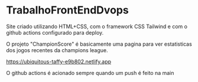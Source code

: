 # TrabalhoFrontEndDvops
Site criado utilizando HTML+CSS, com o framework CSS Tailwind e com o github actions configurado para deploy.

O projeto "ChampionScore" é basicamente uma pagina para ver estatisticas dos jogos recentes da champions league.

https://ubiquitous-taffy-e9b802.netlify.app

O github actions é acionado sempre quando um push é feito na main
